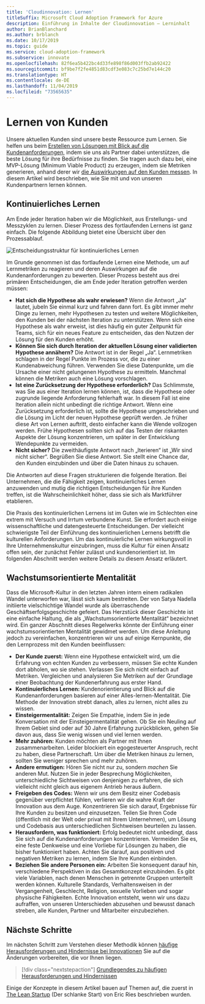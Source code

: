 ```yaml
---
title: 'Cloudinnovation: Lernen'
titleSuffix: Microsoft Cloud Adoption Framework for Azure
description: Einführung in Inhalte der Cloudinnovation – Lerninhalt
author: BrianBlanchard
ms.author: brblanch
ms.date: 10/17/2019
ms.topic: guide
ms.service: cloud-adoption-framework
ms.subservice: innovate
ms.openlocfilehash: 82f6ea5b422bc4d33fe898f86d003ffb2ab92422
ms.sourcegitcommit: bf9be7f2fe4851d83cdf3e083c7c25bd7e144c20
ms.translationtype: HT
ms.contentlocale: de-DE
ms.lasthandoff: 11/04/2019
ms.locfileid: "73565635"
---
```

# <a name="learn-with-customers"></a>Lernen von Kunden

Unsere aktuellen Kunden sind unsere beste Ressource zum Lernen. Sie helfen uns beim [Erstellen von Lösungen mit Blick auf die Kundenanforderungen](./build.md), indem sie uns als Partner dabei unterstützen, die beste Lösung für ihre Bedürfnisse zu finden. Sie tragen auch dazu bei, eine MVP-Lösung (Minimum Viable Product) zu erzeugen, indem sie Metriken generieren, anhand derer wir [die Auswirkungen auf den Kunden messen](./measure.md). In diesem Artikel wird beschrieben, wie Sie mit und von unseren Kundenpartnern lernen können.

## <a name="continuous-learning"></a>Kontinuierliches Lernen

Am Ende jeder Iteration haben wir die Möglichkeit, aus Erstellungs- und Messzyklen zu lernen. Dieser Prozess des fortlaufenden Lernens ist ganz einfach. Die folgende Abbildung bietet eine Übersicht über den Prozessablauf.

![Entscheidungsstruktur für kontinuierliches Lernen](../../_images/innovate/continuous-learning.png)

Im Grunde genommen ist das fortlaufende Lernen eine Methode, um auf Lernmetriken zu reagieren und deren Auswirkungen auf die Kundenanforderungen zu bewerten. Dieser Prozess besteht aus drei primären Entscheidungen, die am Ende jeder Iteration getroffen werden müssen:

- **Hat sich die Hypothese als wahr erwiesen?** Wenn die Antwort „Ja“ lautet, jubeln Sie einmal kurz und fahren dann fort. Es gibt immer mehr Dinge zu lernen, mehr Hypothesen zu testen und weitere Möglichkeiten, den Kunden bei der nächsten Iteration zu unterstützen. Wenn sich eine Hypothese als wahr erweist, ist dies häufig ein guter Zeitpunkt für Teams, sich für ein neues Feature zu entscheiden, das den Nutzen der Lösung für den Kunden erhöht.
- **Können Sie sich durch Iteration der aktuellen Lösung einer validierten Hypothese annähern?** Die Antwort ist in der Regel „Ja“. Lernmetriken schlagen in der Regel Punkte im Prozess vor, die zu einer Kundenabweichung führen. Verwenden Sie diese Datenpunkte, um die Ursache einer nicht gelungenen Hypothese zu ermitteln. Manchmal können die Metriken auch eine Lösung vorschlagen.
- **Ist eine Zurücksetzung der Hypothese erforderlich?** Das Schlimmste, was Sie aus einer Iteration lernen können, ist, dass die Hypothese oder zugrunde liegende Anforderung fehlerhaft war. In diesem Fall ist eine Iteration allein nicht unbedingt die richtige Antwort. Wenn eine Zurücksetzung erforderlich ist, sollte die Hypothese umgeschrieben und die Lösung im Licht der neuen Hypothese geprüft werden. Je früher diese Art von Lernen auftritt, desto einfacher kann die Wende vollzogen werden. Frühe Hypothesen sollten sich auf das Testen der riskanten Aspekte der Lösung konzentrieren, um später in der Entwicklung Wendepunkte zu vermeiden.
- **Nicht sicher?** Die zweithäufigste Antwort nach „Iterieren“ ist „Wir sind nicht sicher“. Begrüßen Sie diese Antwort. Sie stellt eine Chance dar, den Kunden einzubinden und über die Daten hinaus zu schauen.

Die Antworten auf diese Fragen strukturieren die folgende Iteration. Bei Unternehmen, die die Fähigkeit zeigen, kontinuierliches Lernen anzuwenden und mutig die richtigen Entscheidungen für ihre Kunden treffen, ist die Wahrscheinlichkeit höher, dass sie sich als Marktführer etablieren.

Die Praxis des kontinuierlichen Lernens ist im Guten wie im Schlechten eine extrem mit Versuch und Irrtum verbundene Kunst. Sie erfordert auch einige wissenschaftliche und datengesteuerte Entscheidungen. Der vielleicht schwierigste Teil der Einführung des kontinuierlichen Lernens betrifft die kulturellen Anforderungen. Um das kontinuierliche Lernen wirkungsvoll in Ihre Unternehmenskultur einzubringen, muss die Kultur für einen Ansatz offen sein, der zunächst Fehler zulässt und kundenorientiert ist. Im folgenden Abschnitt werden weitere Details zu diesem Ansatz erläutert.

## <a name="growth-mindset"></a>Wachstumsorientierte Mentalität

Dass die Microsoft-Kultur in den letzten Jahren intern einem radikalen Wandel unterworfen war, lässt sich kaum bestreiten. Der von Satya Nadella initiierte vielschichtige Wandel wurde als überraschende Geschäftserfolgsgeschichte gefeiert. Das Herzstück dieser Geschichte ist eine einfache Haltung, die als „Wachstumsorientierte Mentalität“ bezeichnet wird. Ein ganzer Abschnitt dieses Regelwerks könnte der Einführung einer wachstumsorientierten Mentalität gewidmet werden. Um diese Anleitung jedoch zu vereinfachen, konzentrieren wir uns auf einige Kernpunkte, die den Lernprozess mit den Kunden beeinflussen:

- **Der Kunde zuerst:** Wenn eine Hypothese entwickelt wird, um die Erfahrung von echten Kunden zu verbessern, müssen Sie echte Kunden dort abholen, wo sie stehen. Verlassen Sie sich nicht einfach auf Metriken. Vergleichen und analysieren Sie Metriken auf der Grundlage einer Beobachtung der Kundenerfahrung aus erster Hand.
- **Kontinuierliches Lernen:** Kundenorientierung und Blick auf die Kundenanforderungen basieren auf einer Alles-lernen-Mentalität. Die Methode der Innovation strebt danach, alles zu lernen, nicht alles zu wissen.
- **Einsteigermentalität:** Zeigen Sie Empathie, indem Sie in jede Konversation mit der Einsteigermentalität gehen. Ob Sie ein Neuling auf Ihrem Gebiet sind oder auf 30 Jahre Erfahrung zurückblicken, gehen Sie davon aus, dass Sie wenig wissen und viel lernen werden.
- **Mehr zuhören:** Kunden möchten als Partner mit Ihnen zusammenarbeiten. Leider blockiert ein egogesteuerter Anspruch, recht zu haben, diese Partnerschaft. Um über die Metriken hinaus zu lernen, sollten Sie weniger sprechen und mehr zuhören.
- **Andere ermutigen:** Hören Sie nicht nur zu, sondern *machen* Sie anderen Mut. Nutzen Sie in jeder Besprechung Möglichkeiten, unterschiedliche Sichtweisen von denjenigen zu erfahren, die sich vielleicht nicht gleich aus eigenem Antrieb heraus äußern.
- **Freigeben des Codes:** Wenn wir uns dem Besitz einer Codebasis gegenüber verpflichtet fühlen, verlieren wir die wahre Kraft der Innovation aus dem Auge. Konzentrieren Sie sich darauf, Ergebnisse für Ihre Kunden zu besitzen und einzusetzen. Teilen Sie Ihren Code (öffentlich mit der Welt oder privat mit Ihrem Unternehmen), um Lösung und Codebasis aus unterschiedlichen Sichtweisen beurteilen zu lassen.
- **Herausfordern, was funktioniert:** Erfolg bedeutet nicht unbedingt, dass Sie sich auf die Kundenanforderungen konzentrieren. Vermeiden Sie es, eine feste Denkweise und eine Vorliebe für Lösungen zu haben, die bisher funktioniert haben. Achten Sie darauf, aus positiven und negativen Metriken zu lernen, indem Sie Ihre Kunden einbinden.
- **Beziehen Sie andere Personen ein:** Arbeiten Sie konsequent darauf hin, verschiedene Perspektiven in das Gesamtkonzept einzubinden. Es gibt viele Variablen, nach denen Menschen in getrennte Gruppen unterteilt werden können. Kulturelle Standards, Verhaltensweisen in der Vergangenheit, Geschlecht, Religion, sexuelle Vorlieben und sogar physische Fähigkeiten. Echte Innovation entsteht, wenn wir uns dazu aufraffen, von unseren Unterschieden abzusehen und bewusst danach streben, alle Kunden, Partner und Mitarbeiter einzubeziehen.

## <a name="next-steps"></a>Nächste Schritte

Im nächsten Schritt zum Verstehen dieser Methodik können [häufige Herausforderungen und Hindernisse bei Innovationen](./challenges.md) Sie auf die Änderungen vorbereiten, die vor Ihnen liegen.

> [!div class="nextstepaction"]
> [Grundlegendes zu häufigen Herausforderungen und Hindernissen](./challenges.md)

Einige der Konzepte in diesem Artikel bauen auf Themen auf, die zuerst in [The Lean Startup](http://theleanstartup.com/book) (Der schlanke Start) von Eric Ries beschrieben wurden.
